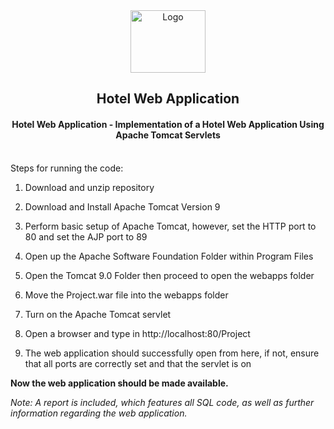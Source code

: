 <div align="center">
<a href="https://github.com/rdedo099/Portfolio/tree/main/Hotel%20Web%20Application">
<img src="images/cluster.svg" alt="Logo" width="120" height="100">
</a>
<h2>Hotel Web Application</h3>
<h4>Hotel Web Application - Implementation of a Hotel Web Application Using Apache Tomcat Servlets</h4>
</div>
<div>
<p>
<br/>
Steps for running the code:

1. Download and unzip repository

2. Download and Install Apache Tomcat Version 9

3. Perform basic setup of Apache Tomcat, however, set the HTTP port to 80 and set the AJP port to 89

4. Open up the Apache Software Foundation Folder within Program Files

5. Open the Tomcat 9.0 Folder then proceed to open the webapps folder

6. Move the Project.war file into the webapps folder

7. Turn on the Apache Tomcat servlet

8. Open a browser and type in http://localhost:80/Project

9. The web application should successfully open from here, if not, ensure that all ports are correctly set and that the servlet is on

<b>Now the web application should be made available. </b>

<i>Note: A report is included, which features all SQL code, as well as further information regarding the web application.</i>
</p>
</div>
